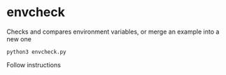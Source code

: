 # envcheck
Checks and compares environment variables, or merge an example into a new one

`python3 envcheck.py`

Follow instructions
